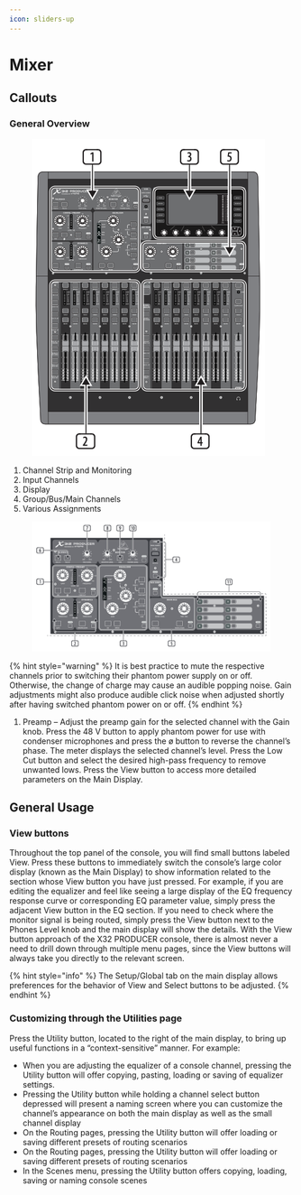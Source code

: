 ```yaml
---
icon: sliders-up
---
```


# Mixer

## Callouts

### General Overview

<figure><img src="../../.gitbook/assets/Screenshot 2024-09-26 at 12.18.44.png" alt=""><figcaption></figcaption></figure>

1. Channel Strip and Monitoring
2. Input Channels
3. Display
4. Group/Bus/Main Channels
5. Various Assignments

<figure><img src="../../.gitbook/assets/Screenshot 2024-09-24 at 13.53.14.png" alt=""><figcaption></figcaption></figure>

{% hint style="warning" %}
It is best practice to mute the respective channels prior to switching their phantom power supply on or off. Otherwise, the change of charge may cause an audible popping noise. Gain adjustments might also produce audible click noise when adjusted shortly after having switched phantom power on or off.
{% endhint %}

1. Preamp – Adjust the preamp gain for the selected channel with the Gain knob. Press the 48 V button to apply phantom power for use with condenser microphones and press the ø button to reverse the channel’s phase. The meter displays the selected channel’s level. Press the Low Cut button and select the desired high-pass frequency to remove unwanted lows. Press the View button to access more detailed parameters on the Main Display.

## General Usage

### **View buttons**

Throughout the top panel of the console, you will find small buttons labeled View. Press these buttons to immediately switch the console’s large color display (known as the Main Display) to show information related to the section whose View button you have just pressed. For example, if you are editing the equalizer and feel like seeing a large display of the EQ frequency response curve or corresponding EQ parameter value, simply press the adjacent View button in the EQ section. If you need to check where the monitor signal is being routed, simply press the View button next to the Phones Level knob and the main display will show the details. With the View button approach of the X32 PRODUCER console, there is almost never a need to drill down through multiple menu pages, since the View buttons will always take you directly to the relevant screen.

{% hint style="info" %}
The Setup/Global tab on the main display allows preferences for the behavior of View and Select buttons to be adjusted.
{% endhint %}

### Customizing through the Utilities page

Press the Utility button, located to the right of the main display, to bring up useful functions in a “context-sensitive” manner. For example:&#x20;

* When you are adjusting the equalizer of a console channel, pressing the Utility button will offer copying, pasting, loading or saving of equalizer settings.
* Pressing the Utility button while holding a channel select button depressed will present a naming screen where you can customize the channel’s appearance on both the main display as well as the small channel display
* On the Routing pages, pressing the Utility button will offer loading or saving different presets of routing scenarios
* On the Routing pages, pressing the Utility button will offer loading or saving different presets of routing scenarios
* In the Scenes menu, pressing the Utility button offers copying, loading, saving or naming console scenes

